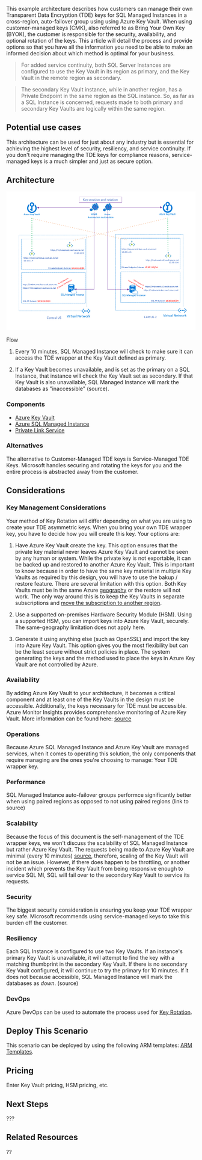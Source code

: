 This example architecture describes how customers can manage their own Transparent Data Encryption (TDE) keys for SQL Managed Instances in a cross-region, auto-failover group using using Azure Key Vault. When using customer-managed keys (CMK), also referred to as Bring Your Own Key (BYOK), the customer is responsible for the security, availability, and optional rotation of the keys. This article will detail the process and provide options so that you have all the information you need to be able to make an informed decision about which method is optimal for your business.

>For added service continuity, both SQL Server Instances are configured to use the Key Vault in its region as primary, and the Key Vault in the remote region as secondary.

>The secondary Key Vault instance, while in another region, has a Private Endpoint in the same region as the SQL instance. So, as far as a SQL Instance is concerned, requests made to both primary and secondary Key Vaults are logically within the same region. 

## Potential use cases

This architecture can be used for just about any industry but is essential for achieving the highest level of security, resiliency, and service continuity. If you don't require managing the TDE keys for compliance reasons, service-managed keys is a much simpler and just as secure option.

## Architecture

![](./media/mesh.png)

Flow

1. Every 10 minutes, SQL Managed Instance will check to make sure it can access the TDE wrapper at the Key Vault defined as primary. 

2. If a Key Vault becomes unavailable, and is set as the primary on a SQL Instance, that instance will check the Key Vault set as secondary. If that Key Vault is also unavailable, SQL Managed Instance will mark the databases as "inaccessible" (source).

### Components

- [Azure Key Vault](https://azure.microsoft.com/services/key-vault/)
- [Azure SQL Managed Instance](https://docs.microsoft.com/azure/azure-sql/managed-instance/)
- [Private Link Service](https://docs.microsoft.com/azure/private-link/)


### Alternatives
The alternative to Customer-Managed TDE keys is Service-Managed TDE Keys. Microsoft handles securing and rotating the keys for you and the entire process is abstracted away from the customer. 

## Considerations

### Key Management Considerations
Your method of Key Rotation will differ depending on what you are using to create your TDE asymmetric keys. When you bring your own TDE wrapper key, you have to decide how you will create this key. Your options are:

1. Have Azure Key Vault create the key. This option ensures that the private key material never leaves Azure Key Vault and cannot be seen by any human or system. While the private key is not exportable, it can be backed up and restored to another Azure Key Vault. This is important to know because in order to have the same key material in multiple Key Vaults as required by this design, you will have to use the bakup / restore feature.  There are several limitation with this option. Both Key Vaults must be in the same Azure [geography](source) or the restore will not work. The only way around this is to keep the Key Vaults in separate subscriptions and [move the subscription to another region](source). 

2. Use a supported on-premises Hardware Security Module (HSM). Using a supported HSM, you can import keys into Azure Key Vault, securely. The same-geography limitation does not apply here.

3. Generate it using anything else (such as OpenSSL) and import the key into Azure Key Vault. This option gives you the most flexibility but can be the least secure without strict policies in place. The system generating the keys and the method used to place the keys in Azure Key Vault are not controlled by Azure.

### Availability
By adding Azure Key Vault to your architecture, it becomes a critical component and at least one of the Key Vaults in the design must be accessible. Additionally, the keys necessary for TDE must be accessible. Azure Monitor Insights provides comprehansive monitoring of Azure Key Vault. More information can be found here: [source](https://docs.microsoft.com/en-us/azure/azure-monitor/insights/key-vault-insights-overview)


### Operations
Because Azure SQL Managed Instance and Azure Key Vault are managed services, when it comes to operating this solution, the only components that require managing are the ones you're choosing to manage: Your TDE wrapper key. 


### Performance
SQL Managed Instance auto-failover groups performce significantly better when using paired regions as opposed to not using paired regions (link to source)


### Scalability
Because the focus of this document is the self-management of the TDE wrapper keys, we won't discuss the scalability of SQL Managed Instance but rather Azure Key Vault. The requests being made to Azure Key Vault are minimal (every 10 minutes) [source](source), therefore, scaling of the Key Vault will not be an issue. However, if there does happen to be throttling, or another incident which prevents the Key Vault from being responsive enough to service SQL MI, SQL will fail over to the secondary Key Vault to service its requests. 


### Security
The biggest security consideration is ensuring you keep your TDE wrapper key safe. Microsoft recommends using service-managed keys to take this burden off the customer.


### Resiliency
Each SQL Instance is configured to use two Key Vaults. If an instance's primary Key Vault is unavailable, it will attempt to find the key with a matching thumbprint in the secondary Key Vault. If there is no secondary Key Vault configured, it will continue to try the primary for 10 minutes. If it does not because accessible, SQL Managed Instance will mark the databases as *down*. (source)


### DevOps
Azure DevOps can be used to automate the process used for [Key Rotation](source).


## Deploy This Scenario
This scenario can be deployed by using the following ARM templates:
[ARM Templates](source).


## Pricing
Enter Key Vault pricing, HSM pricing, etc.


## Next Steps
???

## Related Resources
??